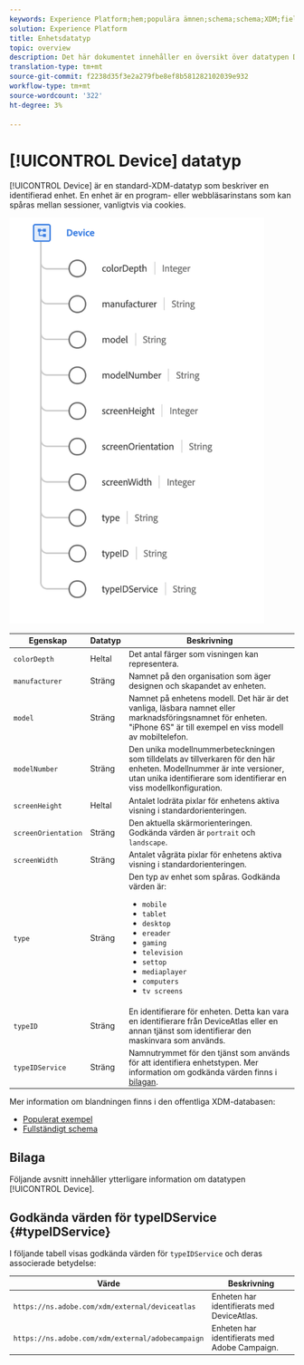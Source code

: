 ```yaml
---
keywords: Experience Platform;hem;populära ämnen;schema;schema;XDM;fields;schemas;scheman;device;data type;data type;
solution: Experience Platform
title: Enhetsdatatyp
topic: overview
description: Det här dokumentet innehåller en översikt över datatypen Device XDM.
translation-type: tm+mt
source-git-commit: f2238d35f3e2a279fbe8ef8b581282102039e932
workflow-type: tm+mt
source-wordcount: '322'
ht-degree: 3%

---
```



# [!UICONTROL Device] datatyp

[!UICONTROL Device] är en standard-XDM-datatyp som beskriver en identifierad enhet. En enhet är en program- eller webbläsarinstans som kan spåras mellan sessioner, vanligtvis via cookies.

<img src="../images/data-types/device.png" width="450" /><br />

| Egenskap | Datatyp | Beskrivning |
| --- | --- | --- |
| `colorDepth` | Heltal | Det antal färger som visningen kan representera. |
| `manufacturer` | Sträng | Namnet på den organisation som äger designen och skapandet av enheten. |
| `model` | Sträng | Namnet på enhetens modell. Det här är det vanliga, läsbara namnet eller marknadsföringsnamnet för enheten. &quot;iPhone 6S&quot; är till exempel en viss modell av mobiltelefon. |
| `modelNumber` | Sträng | Den unika modellnummerbeteckningen som tilldelats av tillverkaren för den här enheten. Modellnummer är inte versioner, utan unika identifierare som identifierar en viss modellkonfiguration. |
| `screenHeight` | Heltal | Antalet lodräta pixlar för enhetens aktiva visning i standardorienteringen. |
| `screenOrientation` | Sträng | Den aktuella skärmorienteringen. Godkända värden är `portrait` och `landscape`. |
| `screenWidth` | Sträng | Antalet vågräta pixlar för enhetens aktiva visning i standardorienteringen. |
| `type` | Sträng | Den typ av enhet som spåras. Godkända värden är: <ul><li>`mobile`</li><li>`tablet`</li><li>`desktop`</li><li>`ereader`</li><li>`gaming`</li><li>`television`</li><li>`settop`</li><li>`mediaplayer`</li><li>`computers`</li><li>`tv screens`</li></ul> |
| `typeID` | Sträng | En identifierare för enheten. Detta kan vara en identifierare från DeviceAtlas eller en annan tjänst som identifierar den maskinvara som används. |
| `typeIDService` | Sträng | Namnutrymmet för den tjänst som används för att identifiera enhetstypen. Mer information om godkända värden finns i [bilagan](#typeIDService). |

Mer information om blandningen finns i den offentliga XDM-databasen:

* [Populerat exempel](https://github.com/adobe/xdm/blob/master/components/datatypes/device.example.1.json)
* [Fullständigt schema](https://github.com/adobe/xdm/blob/master/components/datatypes/device.schema.json)

## Bilaga

Följande avsnitt innehåller ytterligare information om datatypen [!UICONTROL Device].

## Godkända värden för typeIDService {#typeIDService}

I följande tabell visas godkända värden för `typeIDService` och deras associerade betydelse:

| Värde | Beskrivning |
| --- | --- |
| `https://ns.adobe.com/xdm/external/deviceatlas` | Enheten har identifierats med DeviceAtlas. |
| `https://ns.adobe.com/xdm/external/adobecampaign` | Enheten har identifierats med Adobe Campaign. |